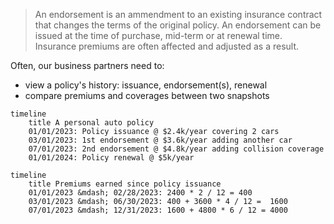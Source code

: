 >An endorsement is an ammendment to an existing insurance contract that changes the terms of the original policy. An endorsement can be issued at the time of purchase, mid-term or at renewal time. Insurance premiums are often affected and adjusted as a result.

Often, our business partners need to:

- view a policy's history: issuance, endorsement(s), renewal
- compare premiums and coverages between two snapshots

```mermaid
timeline
	title A personal auto policy
	01/01/2023: Policy issuance @ $2.4k/year covering 2 cars
	03/01/2023: 1st endorsement	@ $3.6k/year adding another car
	07/01/2023: 2nd endorsement @ $4.8k/year adding collision coverage
	01/01/2024: Policy renewal @ $5k/year
```

```mermaid
timeline
	title Premiums earned since policy issuance
	01/01/2023 &mdash; 02/28/2023: 2400 * 2 / 12 = 400
	03/01/2023 &mdash; 06/30/2023: 400 + 3600 * 4 / 12 =  1600
	07/01/2023 &mdash; 12/31/2023: 1600 + 4800 * 6 / 12 = 4000
```
